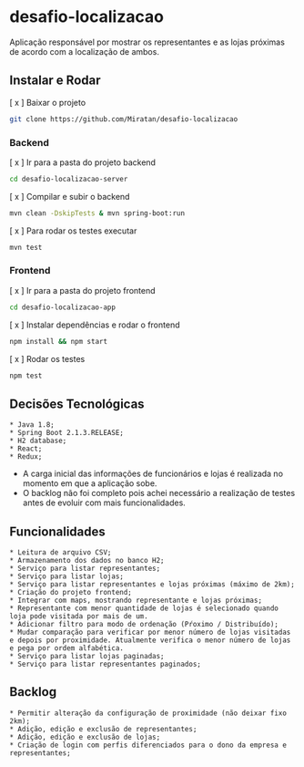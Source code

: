 # desafio-localizacao

Aplicação responsável por mostrar os representantes e as lojas próximas de acordo com a localização de ambos.

## Instalar e Rodar

[ x ] Baixar o projeto

```bash
git clone https://github.com/Miratan/desafio-localizacao
```

### Backend

[ x ] Ir para a pasta do projeto backend

```bash
cd desafio-localizacao-server
```

[ x ] Compilar e subir o backend

```bash
mvn clean -DskipTests & mvn spring-boot:run
```

[ x ] Para rodar os testes executar

```bash
mvn test
```

### Frontend

[ x ] Ir para a pasta do projeto frontend

```bash
cd desafio-localizacao-app
```

[ x ] Instalar dependências e rodar o frontend

```bash
npm install && npm start
```

[ x ] Rodar os testes

```bash
npm test
```

## Decisões Tecnológicas

```
* Java 1.8;
* Spring Boot 2.1.3.RELEASE;
* H2 database;
* React;
* Redux;
```

- A carga inicial das informações de funcionários e lojas é realizada no momento em que a aplicação sobe.
- O backlog não foi completo pois achei necessário a realização de testes antes de evoluir com mais funcionalidades.

## Funcionalidades

```
* Leitura de arquivo CSV;
* Armazenamento dos dados no banco H2;
* Serviço para listar representantes;
* Serviço para listar lojas;
* Serviço para listar representantes e lojas próximas (máximo de 2km);
* Criação do projeto frontend;
* Integrar com maps, mostrando representante e lojas próximas;
* Representante com menor quantidade de lojas é selecionado quando loja pode visitada por mais de um.
* Adicionar filtro para modo de ordenação (Pŕoximo / Distribuído);
* Mudar comparação para verificar por menor número de lojas visitadas e depois por proximidade. Atualmente verifica o menor número de lojas e pega por ordem alfabética.
* Serviço para listar lojas paginadas;
* Serviço para listar representantes paginados;
```

## Backlog

```
* Permitir alteração da configuração de proximidade (não deixar fixo 2km);
* Adição, edição e exclusão de representantes;
* Adição, edição e exclusão de lojas;
* Criação de login com perfis diferenciados para o dono da empresa e representantes;
```